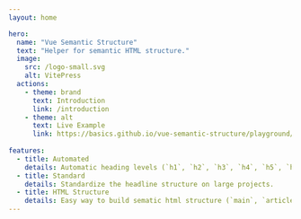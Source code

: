 ```yaml
---
layout: home

hero:
  name: "Vue Semantic Structure"
  text: "Helper for semantic HTML structure."
  image:
    src: /logo-small.svg
    alt: VitePress
  actions:
    - theme: brand
      text: Introduction
      link: /introduction
    - theme: alt
      text: Live Example
      link: https://basics.github.io/vue-semantic-structure/playground/
      
features:
  - title: Automated
    details: Automatic heading levels (`h1`, `h2`, `h3`, `h4`, `h5`, `h6`)
  - title: Standard
    details: Standardize the headline structure on large projects.
  - title: HTML Structure
    details: Easy way to build sematic html structure (`main`, `article`, `section`)
---
```


